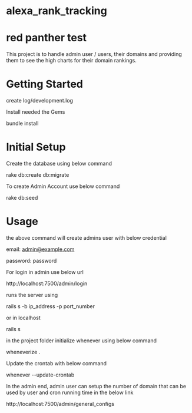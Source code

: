 # alexa_rank_tracking
# red panther test

This project is to handle admin user / users, their domains and providing them to see the high charts for their domain rankings.

# Getting Started

create log/development.log

Install needed the Gems

bundle install

# Initial Setup

Create the database using below command

 rake db:create db:migrate

To create Admin Account use below command

rake db:seed

# Usage

the above command will create admins user with below credential

email: admin@example.com

password: password

For login in admin use below url

http://localhost:7500/admin/login

runs the server using

rails s -b ip_address -p port_number

or in localhost

rails s

in the project folder initialize whenever using below command

wheneverize .

Update the crontab with below command

whenever --update-crontab

In the admin end, admin user can setup the number of domain that can be used by user and cron running time in the below link

http://localhost:7500/admin/general_configs

